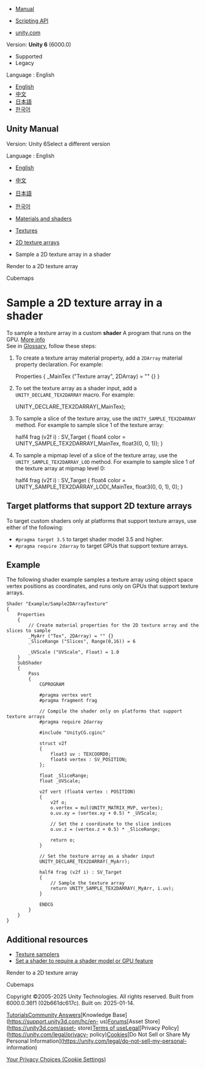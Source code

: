 [](https://docs.unity3d.com)

  * [Manual](../Manual/index.html)
  * [Scripting API](../ScriptReference/index.html)

  * [unity.com](https://unity.com/)

Version: **Unity 6** (6000.0)

  * Supported
  * Legacy

Language : English

  * [English](/Manual/class-Texture2DArray-use-in-shader.html)
  * [中文](/cn/current/Manual/class-Texture2DArray-use-in-shader.html)
  * [日本語](/ja/current/Manual/class-Texture2DArray-use-in-shader.html)
  * [한국어](/kr/current/Manual/class-Texture2DArray-use-in-shader.html)

[](https://docs.unity3d.com)

## Unity Manual

Version: Unity 6Select a different version

Language : English

  * [English](/Manual/class-Texture2DArray-use-in-shader.html)
  * [中文](/cn/current/Manual/class-Texture2DArray-use-in-shader.html)
  * [日本語](/ja/current/Manual/class-Texture2DArray-use-in-shader.html)
  * [한국어](/kr/current/Manual/class-Texture2DArray-use-in-shader.html)

  * [Materials and shaders](materials-and-shaders.html)
  * [Textures](Textures-landing.html)
  * [2D texture arrays](class-Texture2DArray.html)
  * Sample a 2D texture array in a shader

[](class-Texture2DArray-render-target.html)

Render to a 2D texture array

[](class-Cubemap-landing.html)

Cubemaps

# Sample a 2D texture array in a shader

To sample a texture array in a custom **shader** A program that runs on the
GPU. [More info](Shaders.html)  
See in [Glossary](Glossary.html#Shader), follow these steps:

  1. To create a texture array material property, add a `2DArray` material property declaration. For example:
    
        Properties
    {
        _MainTex ("Texture array", 2DArray) = "" {}
    }
    

  2. To set the texture array as a shader input, add a `UNITY_DECLARE_TEX2DARRAY` macro. For example:
    
        UNITY_DECLARE_TEX2DARRAY(_MainTex);
    

  3. To sample a slice of the texture array, use the `UNITY_SAMPLE_TEX2DARRAY` method. For example to sample slice 1 of the texture array:
    
        half4 frag (v2f i) : SV_Target {
        float4 color = UNITY_SAMPLE_TEX2DARRAY(_MainTex, float3(0, 0, 1));
    }
    

  4. To sample a mipmap level of a slice of the texture array, use the `UNITY_SAMPLE_TEX2DARRAY_LOD` method. For example to sample slice 1 of the texture array at mipmap level 0:
    
        half4 frag (v2f i) : SV_Target {
        float4 color = UNITY_SAMPLE_TEX2DARRAY_LOD(_MainTex, float3(0, 0, 1), 0);
    }
    

## Target platforms that support 2D texture arrays

To target custom shaders only at platforms that support texture arrays, use
either of the following:

  * `#pragma target 3.5` to target shader model 3.5 and higher.
  * `#pragma require 2darray` to target GPUs that support texture arrays.

## Example

The following shader example samples a texture array using object space vertex
positions as coordinates, and runs only on GPUs that support texture arrays.

    
    
    Shader "Example/Sample2DArrayTexture"
    {
        Properties
        {
            // Create material properties for the 2D texture array and the slices to sample 
            _MyArr ("Tex", 2DArray) = "" {}
            _SliceRange ("Slices", Range(0,16)) = 6
    
            _UVScale ("UVScale", Float) = 1.0
        }
        SubShader
        {
            Pass
            {
                CGPROGRAM
    
                #pragma vertex vert
                #pragma fragment frag
    
                // Compile the shader only on platforms that support texture arrays
                #pragma require 2darray
    
                #include "UnityCG.cginc"
    
                struct v2f
                {
                    float3 uv : TEXCOORD0;
                    float4 vertex : SV_POSITION;
                };
    
                float _SliceRange;
                float _UVScale;
    
                v2f vert (float4 vertex : POSITION)
                {
                    v2f o;
                    o.vertex = mul(UNITY_MATRIX_MVP, vertex);
                    o.uv.xy = (vertex.xy + 0.5) * _UVScale;
    
                    // Set the z coordinate to the slice indices
                    o.uv.z = (vertex.z + 0.5) * _SliceRange;
    
                    return o;
                }
                
                // Set the texture array as a shader input
                UNITY_DECLARE_TEX2DARRAY(_MyArr);
    
                half4 frag (v2f i) : SV_Target
                {
                    // Sample the texture array
                    return UNITY_SAMPLE_TEX2DARRAY(_MyArr, i.uv);
                }
    
                ENDCG
            }
        }
    }
    

## Additional resources

  * [Texture samplers](SL-SamplerStates.html)
  * [Set a shader to require a shader model or GPU feature](SL-ShaderCompileTargets.html)

[](class-Texture2DArray-render-target.html)

Render to a 2D texture array

[](class-Cubemap-landing.html)

Cubemaps

Copyright ©2005-2025 Unity Technologies. All rights reserved. Built from
6000.0.36f1 (02b661dc617c). Built on: 2025-01-14.

[Tutorials](https://learn.unity.com/)[Community
Answers](https://answers.unity3d.com)[Knowledge
Base](https://support.unity3d.com/hc/en-
us)[Forums](https://forum.unity3d.com)[Asset Store](https://unity3d.com/asset-
store)[Terms of
use](https://docs.unity3d.com/Manual/TermsOfUse.html)[Legal](https://unity.com/legal)[Privacy
Policy](https://unity.com/legal/privacy-
policy)[Cookies](https://unity.com/legal/cookie-policy)[Do Not Sell or Share
My Personal Information](https://unity.com/legal/do-not-sell-my-personal-
information)

[Your Privacy Choices (Cookie Settings)](javascript:void\(0\);)

